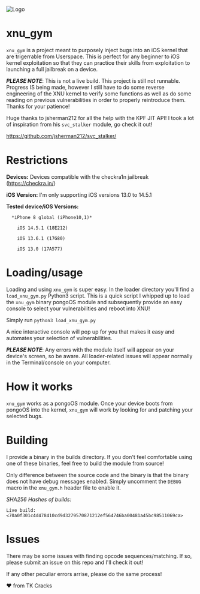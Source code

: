 
![Logo](logo.png)

# xnu_gym

  `xnu_gym` is a project meant to purposely inject bugs into an iOS kernel that are
  trigerrable from Userspace. This is perfect for any beginner to iOS kernel
  exploitation so that they can practice their skills from exploitation to launching
  a full jailbreak on a device.

  **_PLEASE NOTE_**: This is not a live build. This project is still not runnable.
  Progress IS being made, however I still have to do some reverse engineering of
  the XNU kernel to verify some functions as well as do some reading on previous vulnerabilities
  in order to properly reintroduce them. Thanks for your patience!

  Huge thanks to jsherman212 for all the help with the KPF JIT API! I took a lot of inspiration from his `svc_stalker` module, go check it out!

  https://github.com/jsherman212/svc_stalker/


# Restrictions

  **Devices:** Devices compatible with the checkra1n jailbreak (https://checkra.in/)

  **iOS Version:** I'm only supporting iOS versions 13.0 to 14.5.1

  **Tested device/iOS Versions:** 
  
      *iPhone 8 global (iPhone10,1)*
      
        iOS 14.5.1 (18E212)
      
        iOS 13.6.1 (17G80)
        
        iOS 13.0 (17A577)
        

# Loading/usage

  Loading and using `xnu_gym` is super easy. In the loader directory you'll find a `load_xnu_gym.py`
  Python3 script. This is a quick script I whipped up to load the `xnu_gym` binary pongoOS module
  and subsequently provide an easy console to select your vulnerabilities and reboot into XNU!

  Simply run `python3 load_xnu_gym.py`

  A nice interactive console will pop up for you that makes it easy and automates your selection
  of vulnerabilities.

  **_PLEASE NOTE_**: Any errors with the module itself will appear on your device's screen, so be
  aware. All loader-related issues will appear normally in the Terminal/console on your computer.


# How it works

  `xnu_gym` works as a pongoOS module. Once your device boots from pongoOS into the kernel,
  `xnu_gym` will work by looking for and patching your selected bugs.

# Building

  I provide a binary in the builds directory. If you don't feel comfortable using one of
  these binaries, feel free to build the module from source!

  Only difference between the source code and the binary is that the binary does
  not have debug messages enabled. Simply uncomment the `DEBUG` macro in the `xnu_gym.h` header file to enable it.

  *SHA256 Hashes of builds:*

    Live build: <70a0f301c4d478410cd9d3279570871212ef564746ba00481a45bc98511069ca>

# Issues

  There may be some issues with finding opcode sequences/matching. If so, please submit an issue on this repo and I'll
  check it out!
  
  If any other peculiar errors arrise, please do the same process!

❤️ from TK Cracks
